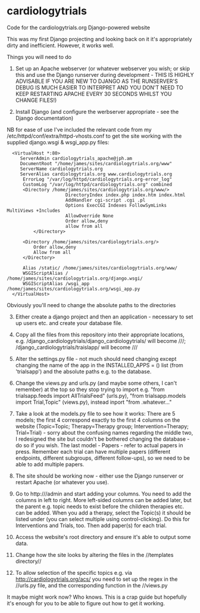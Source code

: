 cardiologytrials
================

Code for the cardiologytrials.org Django-powered website

This was my first Django projecting and looking back on it it's appropriately dirty and inefficient. However, it works well.

Things you will need to do

1. Set up an Apache webserver (or whatever webserver you wish; or skip this and use the Django runserver during development - THIS IS HIGHLY ADVISABLE IF YOU ARE NEW TO DJANGO AS THE RUNSERVER'S DEBUG IS MUCH EASIER TO INTERPRET AND YOU DON'T NEED TO KEEP RESTARTING APACHE EVERY 30 SECONDS WHILST YOU CHANGE FILES!)

2. Install Django (and configure the werbserver appropriate - see the Django documentation)

NB for ease of use I've included the relevant code from my /etc/httpd/conf/extra/httpd-vhosts.conf to get the site working with the supplied django.wsgi & wsgi_app.py files:

      <VirtualHost *:80>
         ServerAdmin cardiologytrials_apache@jph.am
         DocumentRoot "/home/james/sites/cardiologytrials.org/www"
         ServerName cardiologytrials.org
         ServerAlias cardiologytrials.org www.cardiologytrials.org
          ErrorLog "/var/log/httpd/cardiologytrials.org-error_log"
          CustomLog "/var/log/httpd/cardiologytrials.org" combined
          <Directory /home/james/sites/cardiologytrials.org/www/>
                          DirectoryIndex index.php index.htm index.html
                          AddHandler cgi-script .cgi .pl
                          Options ExecCGI Indexes FollowSymLinks MultiViews +Includes
                          AllowOverride None
                          Order allow,deny
                          allow from all
              </Directory>
      
          <Directory /home/james/sites/cardiologytrials.org/>
              Order allow,deny
              Allow from all
          </Directory>
      
          Alias /static/ /home/james/sites/cardiologytrials.org/www/
          WSGIScriptAlias / /home/james/sites/cardiologytrials.org/django.wsgi/
          WSGIScriptAlias /wsgi_app /home/james/sites/cardiologytrials.org/wsgi_app.py
      </VirtualHost>

Obviously you'll need to change the absolute paths to the directories

3. Either create a django project and then an application - necessary to set up users etc. and create your database file.

4. Copy all the files from this repository into their appropriate locations, e.g. /django_cardiologytrials/django_cardiologytrials/ will become /<yourprojectname>/<yourprojectname>/; /django_cardiologytrials/traislapp/ will become /<yourprojectname>/<yourappname>/ 

4. Alter the settings.py file - not much should need changing except changing the name of the app in the INSTALLED_APPS = () list (from 'trialsapp') and the absolute paths e.g. to the database.

5. Change the views.py and urls.py (and maybe some others, I can't remember) at the top so they stop trying to import e.g. "from trialsapp.feeds import AllTrialsFeed" (urls.py), "from trialsapp.models import Trial,Topic" (views.py), instead inport "from <yourapp>.whatever..."

6. Take a look at the models.py file to see how it works:
There are 5 models; the first 4 correspond exactly to the first 4 columns on the website (Topic=Topic; Therapy=Therapy group; Intervention=Therapy; Trial=Trial) - sorry about the confusing names regarding the middle two, I redesigned the site but couldn't be bothered changing the database - do so if you wish.
The last model - Papers - refer to actual papers in press. Remember each trial can have multiple papers (different endpoints, different subgroups, different follow-ups), so we need to be able to add multiple papers.

7. The site should be working now - either use the Django runserver or restart Apache (or whatever you use).

8. Go to http://<whatever>/admin and start adding your columns.
You need to add the columns in left to right. More left-sided columns can be added later, but the parent e.g. topic needs to exist before the children therapies etc. can be added.
When you add a therapy, select the Topic(s) it should be listed under (you can select multiple using control-clicking). Do this for Interventions and Trials, too. Then add paper(s) for each trial.

9. Access the website's root directory and ensure it's able to output some data.

10. Change how the site looks by altering the files in the /<projectname>/templates directory/<appname>/

11. To allow selection of the specific topics e.g. via http://cardiologytrials.org/acs/ you need to set up the regex in the /<projectname>/urls.py file, and the corresponding function in the /<yourapp>/views.py

It maybe might work now? Who knows. This is a crap guide but hopefully it's enough for you to be able to figure out how to get it working.
